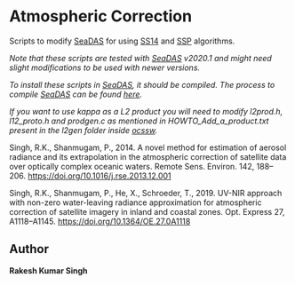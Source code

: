 # Atmospheric Correction
Scripts to modify [SeaDAS](https://seadas.gsfc.nasa.gov/) for using [SS14](https://doi.org/10.1016/j.rse.2013.12.001) and [SSP](https://doi.org/10.1364/OE.27.0A1118) algorithms.

*Note that these scripts are tested with [SeaDAS](https://seadas.gsfc.nasa.gov/) v2020.1 and might need slight modifications to be used with newer versions.*


*To install these scripts in [SeaDAS](https://seadas.gsfc.nasa.gov/), it should be compiled. The process to compile [SeaDAS](https://seadas.gsfc.nasa.gov/) can be found [here](https://seadas.gsfc.nasa.gov/build_ocssw/#building-the-code).*














*If you want to use kappa as a L2 product you will need to modify l2prod.h, l12_proto.h and prodgen.c as mentioned in HOWTO_Add_a_product.txt present in the l2gen folder inside [ocssw](https://oceancolor.gsfc.nasa.gov/docs/ocssw/index.html).*

Singh, R.K., Shanmugam, P., 2014. A novel method for estimation of aerosol radiance and its extrapolation in the atmospheric correction of satellite data over optically complex oceanic waters. Remote Sens. Environ. 142, 188–206. https://doi.org/10.1016/j.rse.2013.12.001


Singh, R.K., Shanmugam, P., He, X., Schroeder, T., 2019. UV-NIR approach with non-zero water-leaving radiance approximation for atmospheric correction of satellite imagery in inland and coastal zones. Opt. Express 27, A1118–A1145. https://doi.org/10.1364/OE.27.0A1118


## Author
**Rakesh Kumar Singh**
